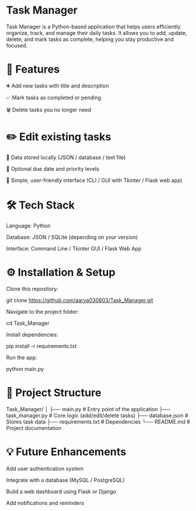 # Task Manager 

Task Manager is a Python-based application that helps users efficiently organize, track, and manage their daily tasks. It allows you to add, update, delete, and mark tasks as complete, helping you stay productive and focused.

# 🚀 Features

➕ Add new tasks with title and description

✅ Mark tasks as completed or pending

🗑️ Delete tasks you no longer need

# ✏️ Edit existing tasks

💾 Data stored locally (JSON / database / text file)

📅 Optional due date and priority levels

🧭 Simple, user-friendly interface (CLI / GUI with Tkinter / Flask web app)

# 🛠️ Tech Stack

Language: Python

Database: JSON / SQLite (depending on your version)

Interface: Command Line / Tkinter GUI / Flask Web App

# ⚙️ Installation & Setup

Clone this repository:

git clone https://github.com/aarya030803/Task_Manager.git


Navigate to the project folder:

cd Task_Manager


Install dependencies:

pip install -r requirements.txt


Run the app:

python main.py

# 📂 Project Structure
Task_Manager/
│
├── main.py                # Entry point of the application
├── task_manager.py        # Core logic (add/edit/delete tasks)
├── database.json          # Stores task data
├── requirements.txt       # Dependencies
└── README.md              # Project documentation

# 💡 Future Enhancements

Add user authentication system

Integrate with a database (MySQL / PostgreSQL)

Build a web dashboard using Flask or Django

Add notifications and reminders
